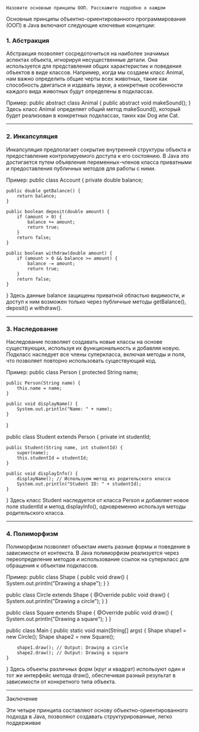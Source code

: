     
    Назовите основные принципы ООП. Расскажите подробно о каждом

Основные принципы объектно-ориентированного программирования (ООП) в Java включают следующие ключевые концепции:

### 1. Абстракция

Абстракция позволяет сосредоточиться на наиболее значимых аспектах объекта, игнорируя несущественные детали. Она используется для представления общих характеристик и поведения объектов в виде классов. Например, когда мы создаем класс Animal, нам важно определить общие черты всех животных, такие как способность двигаться и издавать звуки, а конкретные особенности каждого вида животных будут определены в подклассах.

Пример:
public abstract class Animal {
public abstract void makeSound();
}
Здесь класс Animal определяет общий метод makeSound(), который будет реализован в конкретных подклассах, таких как Dog или Cat.

---

### 2. Инкапсуляция

Инкапсуляция предполагает сокрытие внутренней структуры объекта и предоставление контролируемого доступа к его состоянию. В Java это достигается путем объявления переменных-членов класса приватными и предоставления публичных методов для работы с ними.

Пример:
public class Account {
private double balance;

    public double getBalance() {
        return balance;
    }
    
    public boolean deposit(double amount) {
        if (amount > 0) {
            balance += amount;
            return true;
        }
        return false;
    }
    
    public boolean withdraw(double amount) {
        if (amount > 0 && balance >= amount) {
            balance -= amount;
            return true;
        }
        return false;
    }
}
Здесь данные balance защищены приватной областью видимости, и доступ к ним возможен только через публичные методы getBalance(), deposit() и withdraw().

---

### 3. Наследование

Наследование позволяет создавать новые классы на основе существующих, используя их функциональность и добавляя новую. Подкласс наследует все члены суперкласса, включая методы и поля, что позволяет повторно использовать существующий код.

Пример:
public class Person {
protected String name;

    public Person(String name) {
        this.name = name;
    }
    
    public void displayName() {
        System.out.println("Name: " + name);
    }
}

public class Student extends Person {
private int studentId;

    public Student(String name, int studentId) {
        super(name);
        this.studentId = studentId;
    }
    
    public void displayInfo() {
        displayName(); // Используем метод из родительского класса
        System.out.println("Student ID: " + studentId);
    }
}
Здесь класс Student наследуется от класса Person и добавляет новое поле studentId и метод displayInfo(), одновременно используя методы родительского класса.

---

### 4. Полиморфизм

Полиморфизм позволяет объектам иметь разные формы и поведение в зависимости от контекста. В Java полиморфизм реализуется через переопределение методов и использование ссылок на суперкласс для обращения к объектам подклассов.

Пример:
public class Shape {
public void draw() {
System.out.println("Drawing a shape");
}
}

public class Circle extends Shape {
@Override
public void draw() {
System.out.println("Drawing a circle");
}
}

public class Square extends Shape {
@Override
public void draw() {
System.out.println("Drawing a square");
}
}

public class Main {
public static void main(String[] args) {
Shape shape1 = new Circle();
Shape shape2 = new Square();

        shape1.draw(); // Output: Drawing a circle
        shape2.draw(); // Output: Drawing a square
    }
}
Здесь объекты различных форм (круг и квадрат) используют один и тот же интерфейс метода draw(), обеспечивая разный результат в зависимости от конкретного типа объекта.

---

Заключение

Эти четыре принципа составляют основу объектно-ориентированного подхода в Java, позволяют создавать структурированные, легко поддерживае